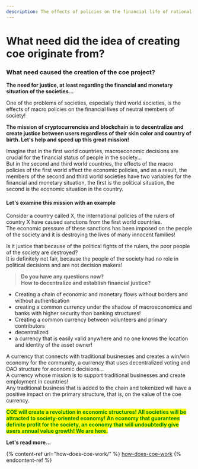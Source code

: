 ```yaml
---
description: The effects of policies on the financial life of rational and impartial people
---
```


# What need did the idea of creating coe originate from?

### What need caused the creation of the coe project?

**The need for justice, at least regarding the financial and monetary situation of the societies...**

One of the problems of societies, especially third world societies, is the effects of macro policies on the financial lives of neutral members of society!

**The mission of cryptocurrencies and blockchain is to decentralize and create justice between users regardless of their skin color and country of birth. Let's help and speed up this great mission!**

Imagine that in the first world countries, macroeconomic decisions are crucial for the financial status of people in the society...\
But in the second and third world countries, the effects of the macro policies of the first world affect the economic policies, and as a result, the members of the second and third world societies have two variables for the financial and monetary situation, the first is the political situation, the second is the economic situation in the country.

#### Let's examine this mission with an example

Consider a country called X, the international policies of the rulers of country X have caused sanctions from the first world countries.\
The economic pressure of these sanctions has been imposed on the people of the society and it is destroying the lives of many innocent families!

Is it justice that because of the political fights of the rulers, the poor people of the society are destroyed?\
It is definitely not fair, because the people of the society had no role in political decisions and are not decision makers!

> **Do you have any questions now?**\
> **How to decentralize and establish financial justice?**

* Creating a chain of economic and monetary flows without borders and without authentication
* creating a common currency under the shadow of macroeconomics and banks with higher security than banking structures!
* Creating a common currency between volunteers and primary contributors
* decentralized
* a currency that is easily valid anywhere and no one knows the location and identity of the asset owner!

A currency that connects with traditional businesses and creates a win/win economy for the community, a currency that uses decentralized voting and DAO structure for economic decisions...\
A currency whose mission is to support traditional businesses and create employment in countries!\
Any traditional business that is added to the chain and tokenized will have a positive impact on the primary structure, that is, on the value of the coe currency.

<mark style="color:green;">**COE will create a revolution in economic structures! All societies will be attracted to society-oriented economy! An economy that guarantees definite profit for the society, an economy that will undoubtedly give users annual value growth! We are here.**</mark>

**Let's read more...**

{% content-ref url="how-does-coe-work/" %}
[how-does-coe-work](how-does-coe-work/)
{% endcontent-ref %}
